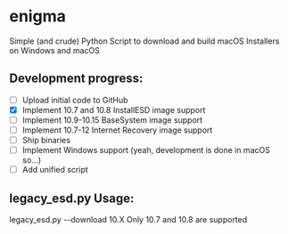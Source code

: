 # enigma
Simple (and crude) Python Script to download and build macOS Installers on Windows and macOS

## Development progress:
- [ ] Upload initial code to GitHub
- [X] Implement 10.7 and 10.8 InstallESD image support
- [ ] Implement 10.9-10.15 BaseSystem image support
- [ ] Implement 10.7-12 Internet Recovery image support
- [ ] Ship binaries
- [ ] Implement Windows support (yeah, development is done in macOS so...)
- [ ] Add unified script

## legacy_esd.py Usage:
legacy_esd.py --download 10.X
Only 10.7 and 10.8 are supported

